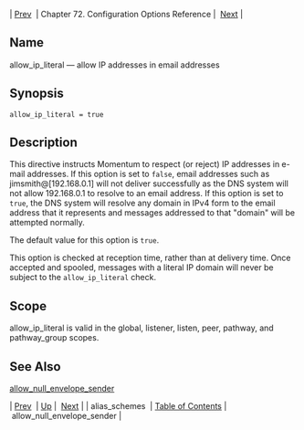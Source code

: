 | [Prev](conf.ref.alias_schemes)  | Chapter 72. Configuration Options Reference |  [Next](conf.ref.allow_null_envelope_sender) |

<a name="conf.ref.allow_ip_literal"></a>
## Name

allow_ip_literal — allow IP addresses in email addresses

## Synopsis

`allow_ip_literal = true`

<a name="idp23493760"></a>
## Description

This directive instructs Momentum to respect (or reject) IP addresses in e-mail addresses. If this option is set to `false`, email addresses such as jimsmith@[192.168.0.1] will not deliver successfully as the DNS system will not allow 192.168.0.1 to resolve to an email address. If this option is set to `true`, the DNS system will resolve any domain in IPv4 form to the email address that it represents and messages addressed to that "domain" will be attempted normally.

The default value for this option is `true`.

This option is checked at reception time, rather than at delivery time. Once accepted and spooled, messages with a literal IP domain will never be subject to the `allow_ip_literal` check.

<a name="idp23498832"></a>
## Scope

allow_ip_literal is valid in the global, listener, listen, peer, pathway, and pathway_group scopes.

<a name="idp23500720"></a>
## See Also

[allow_null_envelope_sender](conf.ref.allow_null_envelope_sender "allow_null_envelope_sender")

| [Prev](conf.ref.alias_schemes)  | [Up](config.options.ref) |  [Next](conf.ref.allow_null_envelope_sender) |
| alias_schemes  | [Table of Contents](index) |  allow_null_envelope_sender |

